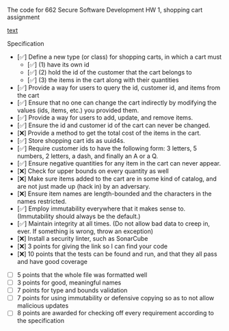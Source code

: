 The code for 662 Secure Software Development HW 1, shopping cart assignment

[text](https://cs.lmu.edu/~ray/classes/ssd/assignment/1/)

Specification

- [✅] Define a new type (or class) for shopping carts, in which a cart must
  - [✅] (1) have its own id
  - [✅] (2) hold the id of the customer that the cart belongs to
  - [✅] (3) the items in the cart along with their quantities
- [✅] Provide a way for users to query the id, customer id, and items from the cart
- [✅] Ensure that no one can change the cart indirectly by modifying the values (ids, items, etc.) you provided them.
- [✅] Provide a way for users to add, update, and remove items.
- [✅] Ensure the id and customer id of the cart can never be changed.
- [❌] Provide a method to get the total cost of the items in the cart.
- [✅] Store shopping cart ids as uuid4s.
- [✅] Require customer ids to have the following form: 3 letters, 5 numbers, 2 letters, a dash, and finally an A or a Q.
- [✅] Ensure negative quantities for any item in the cart can never appear.
- [❌] Check for upper bounds on every quantity as well
- [❌] Make sure items added to the cart are in some kind of catalog, and are not just made up (hack in) by an adversary.
- [❌] Ensure item names are length-bounded and the characters in the names restricted.
- [✅] Employ immutability everywhere that it makes sense to. (Immutability should always be the default.)
- [✅] Maintain integrity at all times. (Do not allow bad data to creep in, ever. If something is wrong, throw an exception)
- [❌] Install a security linter, such as SonarCube
- [❌] 3 points for giving the link so I can find your code
- [❌] 10 points that the tests can be found and run, and that they all pass and have good coverage
- [ ] 5 points that the whole file was formatted well
- [ ] 3 points for good, meaningful names
- [ ] 7 points for type and bounds validation
- [ ] 7 points for using immutability or defensive copying so as to not allow malicious updates
- [ ] 8 points are awarded for checking off every requirement according to the specification
